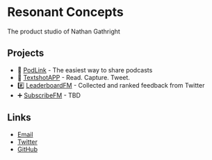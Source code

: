 # Resonant Concepts
The product studio of Nathan Gathright

## Projects
* 🔗 [PodLink](https://pod.link/) - The easiest way to share podcasts
* 📸 [TextshotAPP](https://textshot.app) - Read. Capture. Tweet.
* #️⃣ [LeaderboardFM](https://leaderboard.fm) - Collected and ranked feedback from Twitter
* ➕ [SubscribeFM](https://subscribe.fm) - TBD

## Links
* [Email](mailto:hello@resonantconcepts.com)
* [Twitter](https://twitter.com/resonantconcept)
* [GitHub](https://github.com/resonantconcepts)

